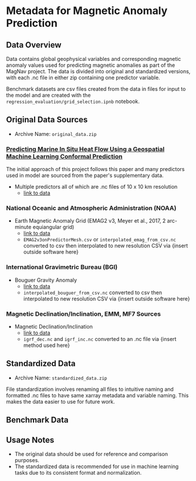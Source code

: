 # Metadata for Magnetic Anomaly Prediction 

## Data Overview
Data contains global geophysical variables and corresponding magnetic anomaly values used for predicting magnetic anomalies as part of the MagNav project. The data is divided into original and standardized versions, with each .nc file in either zip containing one predictor variable.

Benchmark datasets are csv files created from the data in files for input to the model and are created with the `regression_evaluation/grid_selection.ipnb` notebook.

## Original Data Sources
- Archive Name: `original_data.zip`

### [Predicting Marine In Situ Heat Flow Using a Geospatial Machine Learning Conformal Prediction](https://agupubs.onlinelibrary.wiley.com/doi/full/10.1029/2023GC010913)
The initial approach of this project follows this paper and many predictors used in model are sourced from the paper's supplementary data.
* Multiple predictors all of which are .nc files of 10 x 10 km resolution
  - [link to data](https://figshare.com/articles/dataset/Data_and_supplemental_material_for_Predicting_marine_in-situ_heat_flow_using_a_geospatial_machine_learning_conformal_prediction_/22104830)
### National Oceanic and Atmospheric Administration (NOAA)
* Earth Magnetic Anomaly Grid (EMAG2 v3, Meyer et al., 2017, 2 arc-minute equiangular grid)
  - [link to data](https://www.ncei.noaa.gov/products/earth-magnetic-model-anomaly-grid-2)
  - `EMAG2v3onPredictorMesh.csv` or `interpolated_emag_from_csv.nc` converted to csv then interpolated to new resolution CSV via {insert outside software here}
  
### International Gravimetric Bureau (BGI)
* Bouguer Gravity Anomaly
  - [link to data](https://bgi.obs-mip.fr/catalogue/?uuid=df2dab2d-a826-4776-b49f-61e8b284c409)
  - `interpolated_bouguer_from_csv.nc` converted to csv then interpolated to new resolution CSV via {insert outside software here}

 
### Magnetic Declination/Inclination, EMM, MF7 Sources
* Magnetic Declination/Inclination 
  - [link to data](https://bgi.obs-mip.fr/catalogue/?uuid=df2dab2d-a826-4776-b49f-61e8b284c409)
  - `igrf_dec.nc` and `igrf_inc.nc` converted to an .nc file via {insert method used here}

## Standardized Data
- Archive Name: `standardized_data.zip`
  
File standardization involves renaming all files to intuitive naming and formatted .nc files to have same xarray metadata and variable naming. This makes the data easier to use for future work.

## Benchmark Data

## Usage Notes
- The original data should be used for reference and comparison purposes.
- The standardized data is recommended for use in machine learning tasks due to its consistent format and normalization.


